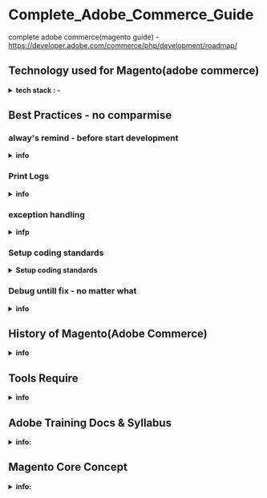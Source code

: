 # Complete_Adobe_Commerce_Guide
complete adobe commerce(magento guide) - https://developer.adobe.com/commerce/php/development/roadmap/


Technology used for Magento(adobe commerce)
-------------------------------------------
<details><summary><b>tech stack : - </b></summary>
    - Php 
    - Html
    - Css
    - Javascript
    - Knockout JS
    - Xml
    - Jquery
    - 
 </details>  

Best Practices - no comparmise
------------------------------
    
### alway's remind - before start development
<details><summary><b>info</b></summary>
               
                 - Before Code - Understood what is the Requirement
                 - Some Time Directly Try - If you are not gettting 
                 - Always Try with Dummy Value then Implement Real
                 - Implement Oops Concept
                            |
                            |--- Divide code into small methods 
                            |--- Write Clean Code (Proper Naming )
                            |--- 
                 -  
    
 </details>  
 
### Print Logs
<details><summary><b>info</b></summary>
  
          $writer = new \Zend\Log\Writer\Stream(BP . '/var/log/mylogfile.log');
          $logger = new \Zend\Log\Logger();
          $logger->addWriter($writer);
          $logger->info('This Is Simple Text Log'); //To print simple text log
          $logger->info(print_r($myarray, true)); //To print array log  
 
</details>  

 ### exception handling
<details><summary><b>infp</b></summary>
    
             try { echo 'Perferom your Operation'; } catch(Exception $e) { echo 'Message: ' .$e->getMessage(); }
               try {
                   //check if
                     var $test = "TEST";
                     if(($test) === "TEST") {
                     //throw exception if condition is not valid
                     throw new customException($test);
                 }
                  //check for "TEST" in dummy value
                   if(strpos($test, "TEST") !== FALSE) 
                   {
                    throw new Exception("$test is an example Dummy Value");
                  }
                 }
                 catch (customException $e) {
                    echo $e->errorMessage();
                    }
                 catch(Exception $e) {
                  echo $e->getMessage();
                }  
  </details>

### Setup coding standards
<details><summary><b>Setup coding standards</b></summary>
    
              Step - 1
              --------
                         - Install the coding-standard folder   --- https://developer.adobe.com/commerce/php/coding-standards/
                                           |
                                           |
                                           |------------------ direct folder
                                           |
                                           |------------------ install via composer way
    
              Step - 2
              --------
                        - Install(keep) folder any directory location
    
                        - Here i kept under directory location i.e -  /var/www/html/coding-standards
    
                        - cd /var/www/html/coding-standards   ---- composer install
    
    
              Step -3
              -------
                       - use below command to check the coding standard
    
                       - vendor/bin/phpmd /var/www/html/marina/app/code/Codilar/CustomApi/ text /var/www/html/marina/dev/tests/static/testsuite/Magento/Test/Php/_files/phpmd/ruleset.xml
                       
                       - vendor/bin/phpcs --standard=Magento2 --extensions=php /var/www/html/marina/app/code/Codilar/CustomApi/
                       
                       - php src/php-cpd/phpcpd.phar --fuzzy /var/www/html/marina/app/code/Codilar/CustomApi/
                    
     
</details> 

### Debug untill fix - no matter what
<details><summary><b>info</b></summary>
    
</details>  
     
</details>   

History of Magento(Adobe Commerce)
----------------------------------
<details><summary><b>info</b></summary>
    
</details>  


## Tools Require 
<details><summary><b>info</b></summary>
    
       - Nginx
       - Apache
       - Php
       - Elasticsearch
       - OpenSearch
       -  Redish
       - Varnish
       - RabbitMQ
       - Xdebug
     
</details>        
        
Adobe Training Docs & Syllabus
------------------------------      
<details><summary><b>info: </b></summary>
    
### Ground Level
----------------
<details><summary><b>info: </b></summary>
    
    - How magento is taking memory.
            |-------From Which File Magento Code get Executed
            |-------How i can find particular route in magento by folder(code) structure way internally
            |-------Why magento keep this much folder 
            |-------Explain all the folder present in magento and their uses
            |-------If we delete some of the folder then what happen if not then why 
                            |-------Based on Which mechanism magento is Working
                            |-------What all concept magento is implementing  and When




   

             - Use of Elasticsearch. why magento use elasticsearch
                                                 |--------what is elasticsearch
                                                 |--------advantage of elasticsearch
                                                 |--------how elasticsearch work internally
                                                 |--------It is necessary to use elasticsearch
                                                 |--------If We need to change anything in elasticsearch then how can we change 
                                                 |--------Which port it is taking and how it detect the port 
                                                 |-------Why anyone choose elasticsearch
                                       
  
              - Use of Varnish. Why magento use varnish
                                         |--------what is varnish
                                         |--------advantage of varnish
                                         |--------how varnish work internally
                                         |--------It is necessary to use varnish
                                         |--------If We need to change anything in varnish then how can we change 
                                         |--------Which port it is taking and how it detect the port 
                                         |-------Why anyone choose varnish
  
              - Use of Redis . Why magento use Redis
                                      |--------what is Redis
                                      |--------advantage of Redis
                                      |--------how Redis work internally
                                      |--------It is necessary to use Redis
                                      |--------If We need to change anything in redis then how can we change 
                                      |--------Which port it is taking and how it detect the port
                                      |-------Why anyone choose redis 



                   - How to Know In Which File or Which Mechanism Magento Configure Varnish, Redis and Elasticseaerch along with Php
                                                        |
                                                        |-------How Varnish and Redis is Related with Cache and Indexing
                                                        |-------Is it mandotory to use varnish and redis at the same time for magento if yes then Why 
                                                                                         
                                                                                        
                                    
       

                 - What all Application Mode in Magento
                                 |-------By default which application mode magento have 
                                 |-------How to know which application mode we will use and When
                                 |-------What advantage we will get by Application Mode
                                 |-------Is it Helpfull for  Magento 
                               

                - What is Indexing
                            |----------------What are all Indexing mode in magento
                            |----------------How Indexing is Usefull for Magento
</details>

   
###  PHP
--------

    <details><summary><b>info: </b></summary>
           PHP
           ===
            |------ How Php code get executed
            |------ Php is a which type of language compiled or interpreted
            |------ Difference between Compiled and Interpreted Language
            |------ Functional Programming vs Object oriented 
            |------ What all mechanishm Php follow for better Performance Result
            |------ What are all the Step Require to Compile the Php Code
            |------ What is Opchace Mechanism in Php
            |------ What JIT concept in Php and Where it Require
            |------ What is the use of Zend Engine in Php
            |------ What all file contain Zend Engine
            |------ What is the Difference between Zend Engine and Zend Framework
            |------ What is the use of PEAR and PECL
            |------ What is the use of Auto_load() method in Php
            |------ Why any one need to use namespaces in Php
            |------ What are all magic method Present in Php and what is magic method
            |
            |------------------OOPS
            |                    |------What is Class
            |                    |                |------variable
            |                    |                |          
            |                    |                |------constructor
            |                    |                |             |------default
            |                    |                |             |------parameterized
            |                    |                |------methods
            |                    |                
            |                    |------What is Object
            |                    |                |--------what is state 
            |                    |                |--------what is behaviour
            |                    |                |--------what is identity
            |                    |------What is Methods
            |                    |                |--------final and static method
            |                    |------What is Variables
            |                    |                 |-------What all variable Scope in Php
            |                    |-------What is Abstraction
            |                    |                    |-----------What is abstract class
            |                    |                    |-----------What is abstract method 
            |                    |                    |-----------Explain exact rule to implement abstraction concept in Php
            |                    |-------What is Encapsulation
            |                    |                      |--------Explain the encapsulation by giving proper code representation
            |                    |-------What is Inheritance
            |                    |                   |---------How many types of inheritance support by Php
            |                    |                   |---------What is the use of Traits in Php
            |                    |-------What is Polymorphisim
            |                    |                     |----------compiled time(static)or(overloading)
            |                    |                     |----------run time(dynamic)or(overriding)
            |                    |
            |                    |-------What is Interface in Php
            |                    |                    |---------------Explain complete implementation of Interface
            |                    |------What is the Difference betweeen Interface and Abstraction  
            |
            |-------------What are all Access Specifier in Php
            |                                      |-------------What is Public and its Scope
            |                                      |-------------What is Protected and its Scope
            |                                      |-------------What is Private and its Scope
            |
            |
            |-----comming soon......
            
    </details>


### Magento Fundamentals Part-1
-------------------------------

    <details><summary><b>info: </b></summary>
        
              Unit-1 Fundamentals of Magento Development pt-1
              -----------------------------------------------
    
                                    - Video Intro
                                    - Using the Player
                                    - Introduction
                                    - Approach Audience
                                    - Course Content
                                    - Best Way to Take the Course
                                    - Unit One Home Page
    
              Preparation
              -----------
                              - Preparation | Module Topics
                              - Preparation | LAMP $ Composer
                              - Preparation | Magento2 Installation
                              - Video :Install Magento part1
                              - Video :Install Magento part2
                              - Video :Install Magento part3
                              - Video :Install Magento part4
            Overview $ Architecture
            -------------------------
                            - Magento 2 Overview & Architecture | Module Topics
                            - Magento 2 Platform & Architecture Platform
                            - Magento 2 Platform & Architecture | Architecture
                            - Magento 2 Platform & Architecture | Areas
                            - Magento 2 Platform & Architecture | Magento 2 Essentials
                            - Magento 2 Platform & Architecture | Components
                            - Magento 2 Platform & Architecture | Paths
                            - Magento 2 Platform & Architecture | File Types
                            - Magento 2 Platform & Architecture | Config Files
                            - Magento 2 Platform & Architecture | PHP Classes
                            - Magento 2 Platform & Architecture | Development Process
                            - Magento 2 Platform & Architecture | Enable Custom Code
                            - Magento 2 Platform & Architecture | Modules
                            - Modules | Location
                            - Modules | Naming a Module 
                            - Modules | Registering a Module/Empty Module Structure
                            - Modules | module.xml
                            - Modules | module.xml Example
                            - Modules | registration.php
                            - Modules | Module Dependencies
                            - Modules | Types of Module Dependencies
                            - Modules | Module Dependencies Tasks
                            - Reinforcement Exercise 1.3.1:Modules
    
    
               File System
               -----------
                            - File System | Module Topics
                            - File System | Root Folders
                            - File System | App Folder Contents 
                            - File System | Framework & Core Modules
                            - File System | Core Source Code
                            - File System | Framework Source Code
                            - File System | Module Structure
                            - File System | Module View File Types
                            - File System | Templates
                            - File System | Templates(expanded)
                            - File System | Themes
                            - File System | Static Files
                            - MULTIPLE CHOICE QUESTION
    
               Development Operations
               ----------------------
    
                                              - Development Operations | Module Topics
                                              - Modes | Modules in Magento2
                                              - Modes | Developer Mode in Magento 2 
                                              - Modes | Production Mode in Magento 2 
                                              - Modes | Default Mode in Magento 2 
                                              - Modes | Summary of Mode Features
                                              - Modes | Maintenance Mode in Magento 2 
                                              - Modes | Specifying a Mode : Environment Variable
                                              - Modes | Specifying a Mode : Web Server Environment
                                              - Modes | Specifying a Mode : php-fpm Environment
                                              - Video : Magento Modes
                                              - Reinforcement Exercise 1.5.1:Mode
                                              - Command-Line Interface | Magento 2 CLI
                                              - Cache | Cache in Magento 2 
                                              - Cache | Cache Type
                                              - Cache | Cache Cleaning
                                              - Reinforcement Exercise 1.5.2:Cache
                                            
                   DI & Object Manager
                   ------------------ 
                  
                                              - DI & Object Manager  | Modules Topics 
                                              - Dependency Injection | DI Pattern
                                              - Dependency Injection | Overview
                                              - Reinforcement Exercise 1.6.1:Dependency Injection
                                              - Dependency Injection | Class Instantiation in Magento 2
                                              - Dependency Injection | Different Classes Instantiation
                                              - Object Manager
                                              - Object Manager | Shared Instances Concept
                                              - Object Manager | Object Manager Usage
                                              - Object Manager | Magento 2 Best Practice
                                              - Object Manager | Auto-generated Classes
                                              - Object Manager | Configuration
                                              - Object Manager Configuration | Specification
                                              - Object Manager Configuration | Preferences Example
                                              - Object Manager Configuration | Argument Example
                                              - Object Manager | Configuration Shared Argument Example
                                              - Video : Dependency Injection
                                              - Reinforcement Exercise 1.6.2: Object Manager
                                              - Check Your Understanding(1.6.B)
                                              
                                              
                                        
                    Plugins
                    -------
                                            - Plugins | Module Topics
                                            - Plugins | Defination
                                            - Plugins | Customizations
                                            - Declare a Plugin
                                            - Plugin Example | Before-Listener Method
                                            - Plugin Example | After-Listener Method
                                            - Plugin Example | Around-Listener Method
                                            - Prioritizing Plugins
                                            - Configuration Inheritance & Plugins
                                            - Plugins | Interception
                                            - Reinforcement Exercise 1.7.1: Plugins 1
                                            - Reinforcement Exercise 1.7.2: Plugins 2
                                            - Check Your Understanding 
                                            - Check Your Understanding
                                        
    
                  Events
                  ------
    
                                            - Events | Module Example
                                            - Events | Defination
                                            - Events | Schema
                                            - Events | Core Example: Saving an Order Process
                                            - Demo | Registering an Event
                                            - Reinforcement Exercise 1.8.1:Events
                                            
                                            
                                            
                                          
                    Module Configuration
                    --------------------
                                           - Module Configuration | Module Topics 
                                           - Configuration Files Overview
                                           - Configuration Files: Application Configuration
                                           - Configuration Files: Modules's Configuration
                                           - Configuration Files: Merging Config Files
                                           - Configuration Files | Storage
                                           - Configuration Files | core_config_data
                                           - Configuration Files | Backend System Config Page
                                           - Configuration Files | Scope
                                           - Configuration Files | Merging
                                           - Configuration Files | Validation
                                           - Video : XSD Schema
                                           - Error Reporting Settings | Overview
                                           - Check Your Understanding(1.9.1:Module)
                                           - Reinforcement Exercise 1.9.1: Module Configuration
                                           - End of Unit One
      
       </details>
     
### Magento Fundamentals Part-2
-------------------------------

    <details><summary><b>info: </b></summary>
      
          1.1  Introduction to UI Components
    
                    - UiComponent Overview
                    - UiComponent Definition
                    - UiComponent & Block Comparison
                            
          1.2 Architecture and Configuration
      
                   - Architecture 
                   - Configuration
                      
         1.3 Templates and Rendering
    
                   - Templates
                   - Rendering
     
         1.4 JavaScript Role in UiComponents
    
                   - JavaScript in UiComponent Overview
                   - Executing of UiComponents
      
         2.1 Introduction to Grids
    
                  - Grids Overview
                  - Listing UiComponent
                  - DataSource
                  - Columns
                  - Filters
                  - Mass Actions
                  - Grid Indexer
                  - Paging
                  
         2.2  Intriduction to Forms
      
                  - Forms Overview
                  - Form Components
                  - Form Fieldsets
                  - Form Elements 
      </details>
 
 
  

### Cloud for Adobe Commerce
----------------------------

    <details><summary><b>info: </b></summary>
        
                         - Overview
                         - Onboarding tasks
      Architecture
    
                         - Starter architecture
                         - Starter develop and deploy workflow
                         - Pro architecture
                         - Pro develop and deploy workflow
                         - Scaled architecture
                         
      Technologies and requirements
    
                          - Composer
                          - magento-cloud CLI
                          - ece-tools package
                          - Git
                          - SSH and sFTP
                          - PrivateLink
                          - New Relic
                          - SendGrid 
                          
      Manage your project
    
                          - Configure your project
                          - Project structure
                          - Manage user access
                          - Enable MFA for SSH
                          - Manage branches with the Interface
                          - Manage branches with the CLI
                          - Manage disk space
                          - Monitor performance
                          - View logs
                          - Snapshots and backup management
                          - Restore an environment
                          - Profile database queries
                          
       Local development setup
    
                           - Prepare for manual setup
                           - Install prerequisites
                           - Enable SSH keys
                           - Set up the file system owner
                           - Clone and branch the project
                           - Install Commerce
                           - First time deployment
                           - Optional - Configure Xdebug
                           - Optional - Install sample data
                           
       Cloud Docker development
    
                      Install
                          - Additional tools for file synchronization
                          - Upgrade
                      Use Docker
                            - Production mode
                            - Developer mode
                      Configure and manage
                            - Configuration sources
                            - Manage the database
                            - Manage cron jobs
                            - Set up multiple websites or stores
                            - Xdebug for Docker
                            - Extend Docker
                            - Add Blackfire.io service
                     Docker container architecture
                             - Service containers
                             - CLI containers
                     Functional Testing
                             - Application testing
                             - Cloud code testing for Commerce
                             - Docker quick reference
                             - Get support for Cloud Docker
      Integrations
    
                   - Bitbucket integration
                   - GitHub integration
                   - GitLab integration
                   - Health notifications
                   
      Import existing code into a project
    
                   - Prepare your existing system
                   - Import code
                   
      Configure your store
    
                   - Best practices for store configuration
                   - Set up PayPal
                   - Set up B2B
                   - Set up cron jobs
                   - Set up multiple Cloud websites or stores
                   - Install, manage, and upgrade modules
                   - Install a theme
                   - Import URL Rewrites
                   
      Configure Fastly services
    
                   - Set up Fastly
                        - Customize cache configuration
                        - Customize error and maintenance pages
                   - Web Application Firewall
                   - Image Optimization
                   - Custom VCL snippets
                        - Reroute requests to a CMS backend
                        - Block referral spam
                        - IP allow list
                        - IP block list
                        - Bypass Fastly cache
                   - Fastly troubleshooting
                   
      Configure environments
    
                   - Application
                       - Properties
                       - Variables
                       - PHP application
                       - Workers
                       - Set cache for static files
                   - Build and deploy
                       - Set up notifications
                       - Logging handlers
                   - Routes
                        - Caching
                        - Redirects
                        - Server side includes
                   - Services
                        - Set up MySQL service
                        - Set up Redis service
                        - Set up Elasticsearch service
                        - Set up OpenSearch service
                        - Set up RabbitMQ service
                   - PHP (php.ini)
                   - Environment variables
                        - ADMIN variables
                        - Global variables
                        - Build variables
                        - Cloud variables
                        - Deploy variables
                        - Post-deploy variables
                        - Working with variables
                        
      Configuration management for store settings
    
                   - Example of managing system-specific settings
                   
      Optimize deployment
    
                   - Cloud deployment process
                   - Scenario-based deployment
                   - Zero downtime deployment
                   - Static content deployment
                   - Smart wizards
                   
      Deploy your store
    
                   - Deployment process
                   - Continuous deployment
                   - Protective block
                   - Build and deploy on local
                   - Prepare to deploy to Staging and Production
                   - Deploy code and migrate static files and data
                   - Test deployment
                   - Error message reference for ece-tools
                   
      Site launch
    
                   - Launch checklist
                   - Launch steps
                   
      Troubleshooting
    
                   - Component deployment failure
                   - Add site map and search engine robots
                   
      Upgrades and patches
    
                   - Update ece-tools
                   - Apply patches
                   - Upgrade version
                   - Upgrade project
                   
      Release notes
    
                   - ece-tools
                   - Cloud Patches for Commerce
                   - Cloud Docker for Commerce
                   - Cloud Components for Commerce
                   - Backward incompatible changes
        
        
        
               Cloud overview --> https://devdocs.magento.com/cloud/bk-cloud.html
               
               Onboarding --> https://devdocs.magento.com/cloud/onboarding/onboarding-tasks.html
               
               Architecture --> https://devdocs.magento.com/cloud/architecture/cloud-architecture.html
               
               Pro vs Started --> https://devdocs.magento.com/cloud/architecture/starter-architecture.html
               
               Pro vs Started --> https://devdocs.magento.com/cloud/architecture/pro-architecture.html
               
               Technical Requirements --> https://devdocs.magento.com/cloud/requirements/cloud-requirements.html
               
               Magneto CLI --> https://devdocs.magento.com/cloud/reference/cli-ref-topic.html
               
               ECE Tool --> https://devdocs.magento.com/cloud/reference/ece-tools-reference.html
               
               Private Link --> https://devdocs.magento.com/cloud/project/privatelink-service.html
               
               SSH --> https://devdocs.magento.com/cloud/env/environments-ssh.html
               
               NewRelic --> https://devdocs.magento.com/cloud/project/new-relic.html
               
               SendGrid --> https://devdocs.magento.com/cloud/project/sendgrid.html
               
               Cloud Project Structure --> https://devdocs.magento.com/cloud/project/sendgrid.html
               
               Fastly --> https://devdocs.magento.com/cloud/cdn/cloud-fastly.html
               
               Configure Application --> https://devdocs.magento.com/cloud/project/magento-app.html
               
               Build and Deploy --> https://devdocs.magento.com/cloud/project/magento-env-yaml.html
               
               Services Configuration --> https://devdocs.magento.com/cloud/project/services.html
               
               PHP Configuration --> https://devdocs.magento.com/cloud/project/magento-app-php-ini.html
               
               Environment Variable --> https://devdocs.magento.com/cloud/env/variables-intro.html
               
               All Type of Variable --> https://devdocs.magento.com/cloud/env/variables-intro.html
               
               Zero Down time deployment --> https://devdocs.magento.com/cloud/deploy/reduce-downtime.html
               
               Go Live Checklist --> https://devdocs.magento.com/cloud/live/site-launch-checklist.html
               
               Upgrade --> https://devdocs.magento.com/cloud/project/project-upgrade-parent.html 
            
     </details>
     
 </details>  
            

Magento Core Concept
--------------------
<details><summary><b>info: </b></summary>

### Design pattern's 
--------------------
<details><summary><b>info</b></summary>


</details>

                                                             
### Service Contract
--------------------
<details><summary><b>info</b></summary>
    
  Service Contract
        ================
           |
           |------What is Service contract
           |                 |-----------why should any one implement Service contract in magento
           |                 |-----------Benefit of Service Contract 
           |------types of interface service contract concept implement
           |                        |-------what is Data interfaces
           |                        |                        |---------what is data integrity
           |                        |-------what is service interfaces 
           |                                                 |----------types of service interfaces
           |                                                 |----------what is  Repository interfaces(CRUD)
           |                                                 |----------what is Management interfaces(send the email, manage related)
           |                                                 |----------what is Metadata interfaces(Eg-name has --first_name, last_name)
           |          
       
    
![Service_contract](https://user-images.githubusercontent.com/78407424/170829619-146e2aa8-2507-4f36-bfaa-718794394412.png)
    
</details>

### Dependency Injection

<details><summary><b>info</b></summary>  
    
              Dependency Injection 
             --------------------
                 |-----deffination
                 |-----diff ways or types of injection(constructor,method, by declaring di.xml way)
                 |-----require file to implement the injection
                 |-----types of dependency class
                 |                          |-----Injectable 
                 |                                      |---------what is singleton(cache memory)
                 |                          |-----Non-Injectable
                 |                                      |----------what is Factory class(entity table)
                 |                                      |                    |-------------when we need to use factory class
                 |                                      |                    |-------------advantage of factory class
                 |                                      |----------what is Proxy Class(Lazy loading, Object chaining)
                 |                                                      |--when we need to use proxy class
                 |                                                      |--where we need to declare the proxy class(di.xml)
                 |                                                          |----why we did not use proxy class directly inside constructor inject
                 |-----which two types of node di.xml file support 
                 |                                      |--------type
                 |                                      |--------virtual type
                 |
                 |-----what is the use type
                 |-----what is the use of virtual type
                 |-----Difference bewteen type and virtual type
                 |                                     |---------when to use type 
                 |                                     |---------when to use virtual type
                 |-----What are all the concept we can use to modify the magento core functionality without touching core files
                 |                             |
                 |                             |
                 |                             |----Type
                 |                             |
                 |                             |----Virtual Type
                 |                             |
                 |                             |----Plugin
                 |                             |         |-------what is plugin
                 |                             |         |-------how to declare plugin(folder way)
                 |                             |         |-------where exactly we can apply the plugin(rule's)
                 |                             |         |-------advantage and limitation of plugin
                 |                             |         |-------types of plugin
                 |                             |                         |------what is before plugin(changing method input parameter)
                 |                             |                         |------what is after plugin(changing method output parameter)
                 |                             |                         |------what is around pluign(changing actuall implementation of original code)
                 |                             |
                 |                             |----Preference
                 |                             |            |----what is preference
                 |                             |            |----how to declare plugin(folder way)
                 |                             |            |----where exactly we can apply the preference(rule's)
                 |                             |            |----advantage and limitation of plugin
                 |                             |
                 |                             |----Event and Observer(no modification to original class. need to communicate with other classes)
                 |                                          |---------what is event and observer
                 |                                          |---------how to declare plugin(folder way)
                 |                                          |---------where exactly we can apply the preference(rule's)
                 |                                          |---------advantage and limitation of plugin
                 |
                 |-----Why magento doe's not create object using new keyword
                 |-----Why magento did not allow direct use of Object Manager
                 |-----Why we did not specify Proxy in the Class Constructor Directly
                 |-----When we put Factory to Any Class -- how magento will knowing this and when    
                 |
                 |------------What is Object Manager in Magento(to mange the object by checking from di.xml(all the things declare here)
                                                          |----------what is the use of create() method (for non-injectable class)
                                                          |----------what is the use of get() method (for injectable class)
                                                          
</details>

### Object Manager
<details><summary><b>info</b></summary>

</details>


### Type vs VirtualType

<details><summary><b>info</b></summary>      
    
![type_virtualtype](https://user-images.githubusercontent.com/78407424/216369559-323f1132-c4f6-46e7-a039-21fc51bfe545.png)
 
</details>

### Factories(Factory Class)
<details><summary><b>info</b></summary>
    
![Factories_3](https://user-images.githubusercontent.com/78407424/170829686-0171959b-3bb8-4469-a952-92ad24aca85d.png)
    
</details>

### Proxies(Proxy Class)
<details><summary><b>info</b></summary>
    
- di.xml is having higher priority rather than constructor
- 
![Proxy_2](https://user-images.githubusercontent.com/78407424/170829650-ccf014c8-d401-4af4-aed3-a8ea578d9482.png)

</details>

### Indexing

<details><summary><b>info</b></summary>
    
      Indexing
      ========
        |
        |---What is Indexing in Magento
        |               |-------Why we need Indexing
        |               |-------How many types of Indexing mode
        |                                 |-----How Update on Save is working
        |                                 |-----How Update on Schedule is working
        |                                           |----Explain end to end how schedule work based on cron job
        |                                                          |------what is change_log table and how it tigger      
        |                                                          |------what is tigger function
        |                                                                  
        |---What all file require to implement indexing concept in magento
                                        |----------what is the use of indexer.xml
                                        |----------what is the use of mview.xml 
                                                          |-----how mview file is link with other files and help cron job to work      
    
    
![Screenshot from 2022-05-28 19-30-43](https://user-images.githubusercontent.com/78407424/170829798-5186503c-dead-4948-a22e-c9620b424515.png)

</details> 

### Caching

<details><summary><b>info</b></summary> 
    
    Caching 
    =======
      |
      |----------what is caching
      |                    |-------why we need caching in magento 
      |                    |-------how to know is cache is enable for particular section in magento
      |                    |-------if we declare cache is false then what happen 
      |                    |-------how to know is the site is full cache enabled
      |
      |----------What are all the way to know is the page is cache enable and how to achieve 
      |
      |---------how many types of cache mechanism
      |                           |---------------what is public content(server side)
      |                           |                            
      |                           |---------------what is private content(client side) 
      |                                                      |------------what type of data is called private content
      |--------how cahce is related with
                                      |------varnih
                                      |------redis
                                      |------Opchache
                                      |------JIT
                                      |------Zend Engine 

![caching_5](https://user-images.githubusercontent.com/78407424/170829843-dc40a7ba-3ebc-40b3-9e6b-1eb3dfd0b73a.png)

 </details>


### EAV
<details><summary><b>info</b></summary>
    
           EAV 
          =======
            |--------what is EAV
            |                 |----Why Magento implement EAV concept why not other concept to manage the data
            |                 |----How many types of entity table in magento(9)
            |                 |----How many types of data types table for entity table in magneto(5)
            |                 |----From Which table we will get the complete details of eav_table(eav_entity_type)    
            |                 |----Explain the complete eav_table relation in magento
            |                 |---If we need to add simple customer attribute then explain 
            |                                                                  |----complete flow table including attribute creation from code
            |  
            |--------types of eav attribute 
            |          |--------Custome attribute
            |          |                     |---------
            |          |                     |---------
            |          |
            |          |--Extension Attribute
            |                 |               
            |                 |
            |                 |---What is extension attribute
            |                 |---what all folder structure need to implemnt extension attribute
            |                 |---what is the use of resource in extension_attribute in magento
            |                 |                |-------------------what is the use of join in extension_attribute
            |                 |                |-------------------what are all type of extension attribute (string, init, float or Object)
            |                 |---If we need to add extension attribute for customer then what we need to do.
            |                 |--For getting and set the extension attribute which interface we need extends in service contract design.
                               
    </details>

 ### Custom attribute vs Extension attribute
<details><summary><b>info</b></summary>   

</details>


### Declarative Schema (DataPatch vs SchemaPatch)
<details><summary><b>info</b></summary>

    Declarative Schema
    ==================
        |
        |-----What is declarative schema
        |                          |-------what all files need to implemnt the declare schema in magento
        |                          |-------how we can perform crud operation using db_schema.xml only
        |
        |----what is the use of db_schema_whitelist.json
        |                          |-----------------------Is mantory to keep the db_schema_whitelist if no then why 
        |
        |----What is Patchs
        |             |-------how many types of patchs available
        |             |                            |----------------what is Data patch
        |             |                            |              
        |             |                            |----------------what is Schema patch
        |             |
        |             |------If we need to create attribute then which patch we need to use
        |             |------If we need to insert data into table then which patch we need to use
        |

</details>    

    
### Order Flow
<details><summary><b>order concept</b></summary>
     
        Order Flow: 
            New: when customers just created an order and have not made any payment
            Pending: when the invoice and shipment have not been created
            Processing: the order has been either invoiced or delivered
            Complete: when the order has been both invoiced and shipped
            On hold: admins can assign the On hold status manually
            Canceled: when the order has not been paid for, the store admin or the payment gateway will decide to put this status.
            Closed: a credit memo is included and the refund has been made.
 </details>
    
### how to setup multiple store
<details><summary><b>info</b></summary>
            
            Link - https://www.youtube.com/watch?v=1HrOfr8e96A
            
                pub/index.php
                
                switch($_SERVER['HTTP_HOST']) {
                case 'casio-gshock-ecom.loc':
                $runCode = 'jp';
                $websiteType = 'website';
                break;
                case 'casio-gshock-ecom.loc.sg':
                $runCode = 'sg';
                $websiteType = 'website';
                break;
                }
                $params[\Magento\Store\Model\StoreManager::PARAM_RUN_CODE] = $runCode;
                $params[\Magento\Store\Model\StoreManager::PARAM_RUN_TYPE] = $websiteType;
                
    </details>  
</details>     

### API
![api](https://user-images.githubusercontent.com/78407424/229434266-befbda7b-674b-4156-9a62-75c8a9d37319.png)
    
#### Rest Api in Magento(Service contract & webapi.xml)
------------------------------------------------------
 <details><summary><b>info</b></summary>
         - http://magento.local(base_url)/swagger#/
         
                        |
                        |------First check the active mode website is running
                        |                                              |-----------sudo bin/magento deploy:mode:show
                        |----- If It is in default mode then chane it to "developer"
                        |                                                     |--------- sudo bin/magento deploy:mode:set developer (do se:up & ca:fl)
                        |
                        |----Some time it will not work So Check Below Configuration
                                      |
                                      |--------------Stores > Settings > Configuration > Advanced > Developer
                                                                                                      |-------Swagger----->Enabled Yes/No (make it Yes)
   </details> 

#### GraphQl Api in Magento(Resolver & schema.graphqls)
------------------------------------------------------
<details><summary><b>info</b></summary>
         - http://magento.local(base_url)/swagger#/
         
                        |
                        |------First check the active mode website is running
                        |                                              |-----------sudo bin/magento deploy:mode:show
                        |----- If It is in default mode then chane it to "developer"
                        |                                                     |--------- sudo bin/magento deploy:mode:set developer (do se:up & ca:fl)
                        |
                        |----Some time it will not work So Check Below Configuration
                                      |
                                      |--------------Stores > Settings > Configuration > Advanced > Developer
                                                                                                      |-------Swagger----->Enabled Yes/No (make it Yes)
 </details> 
</details> 


 ## Checkout Flow
-----------------
<details><summary><b>info</b></summary>

### require-config.js
---------------------
    <details><summary><b>info</b></summary>
    </details> 

### how knock.js work
---------------------
    <details><summary><b>info</b></summary>
    
    </details> 
    
            
</details>  

 ### Payment Method's
---------------------
<details><summary><b>info</b></summary>
</details> 


Magento Latestes Era
--------------------
### Magento Contribution Path
------------------------------
<details><summary><b>info: </b></summary>
                <i> https://www.slideshare.net/secret/MwPFaOYcTj496V </i>
            
               - Performance
               - New Tools
               - Architecture
               - As Compare to Other E-commerce 
               - Real Life Simplified
               - Docs Support
               - Security Thread
               
</details>

### Publish your Custom Extension 
---------------------------------
<details><summary><b>info: </b></summary>
</details>

      

E-Commerce Era (how it is working -- flipkart, amazon )
-------------------------------------------------------
<details><summary><b>info: </b></summary>
    
</details>







            
            
            
            
            
            
            
            
            
            
            
            
     

